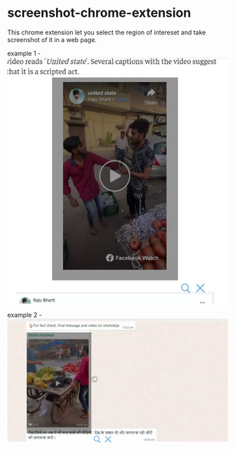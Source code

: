 # screenshot-chrome-extension
This chrome extension let you select the region of intereset and take screenshot of it in a web page.

example 1 - 
![alt text](https://github.com/A7-4real/screenshot-chrome-extension/blob/main/resources/screenshot-search-btn-embed.JPG)

example 2 - 
![alt text](https://github.com/A7-4real/screenshot-chrome-extension/blob/main/resources/screenshot-whatsapp.JPG)
